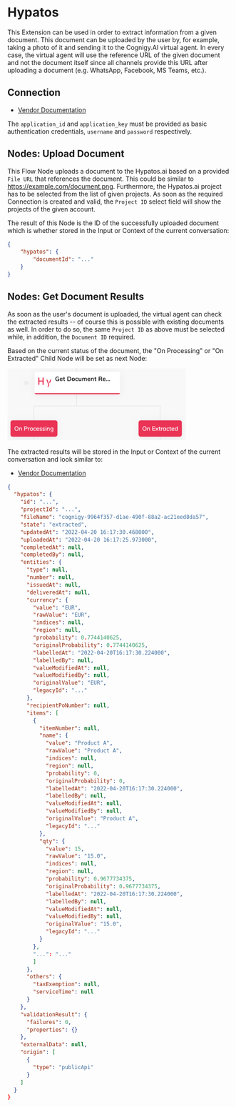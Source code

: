 ﻿# Hypatos

This Extension can be used in order to extract information from a given document. This document can be uploaded by the user by, for example, taking a photo of it and sending it to the Cognigy.AI virtual agent. In every case, the virtual agent will use the reference URL of the given document and not the document itself since all channels provide this URL after uploading a document (e.g. WhatsApp, Facebook, MS Teams, etc.).

## Connection

- [Vendor Documentation](https://hypatos.github.io/studio-api-docs/#section/Authentication)

The `application_id` and `application_key` must be provided as basic authentication credentials, `username` and `password` respectively.

## Nodes: Upload Document

This Flow Node uploads a document to the Hypatos.ai based on a provided `File URL` that references the document. This could be similar to https://example.com/document.png. Furthermore, the Hypatos.ai project has to be selected from the list of given projects. As soon as the required Connection is created and valid, the `Project ID` select field will show the projects of the given account.

The result of this Node is the ID of the successfully uploaded document which is whether stored in the Input or Context of the current conversation:

```json
{
    "hypatos": {
        "documentId": "..."
    }
}
```

## Nodes: Get Document Results

As soon as the user's document is uploaded, the virtual agent can check the extracted results -- of course this is possible with existing documents as well. In order to do so, the same `Project ID` as above must be selected while, in addition, the `Document ID` required.

Based on the current status of the document, the "On Processing" or "On Extracted" Child Node will be set as next Node:

<img src="./docs/hypatos-get-document-results-node-example.png" width="400" />

The extracted results will be stored in the Input or Context of the current conversation and look similar to:

- [Vendor Documentation](https://hypatos.github.io/studio-api-docs/#operation/getDocumentById)

```json
{
  "hypatos": {
    "id": "...",
    "projectId": "...",
    "fileName": "cognigy-9964f357-d1ae-490f-88a2-ac21eed8da57",
    "state": "extracted",
    "updatedAt": "2022-04-20 16:17:30.468000",
    "uploadedAt": "2022-04-20 16:17:25.973000",
    "completedAt": null,
    "completedBy": null,
    "entities": {
      "type": null,
      "number": null,
      "issuedAt": null,
      "deliveredAt": null,
      "currency": {
        "value": "EUR",
        "rawValue": "EUR",
        "indices": null,
        "region": null,
        "probability": 0.7744140625,
        "originalProbability": 0.7744140625,
        "labelledAt": "2022-04-20T16:17:30.224000",
        "labelledBy": null,
        "valueModifiedAt": null,
        "valueModifiedBy": null,
        "originalValue": "EUR",
        "legacyId": "..."
      },
      "recipientPoNumber": null,
      "items": [
        {
          "itemNumber": null,
          "name": {
            "value": "Product A",
            "rawValue": "Product A",
            "indices": null,
            "region": null,
            "probability": 0,
            "originalProbability": 0,
            "labelledAt": "2022-04-20T16:17:30.224000",
            "labelledBy": null,
            "valueModifiedAt": null,
            "valueModifiedBy": null,
            "originalValue": "Product A",
            "legacyId": "..."
          },
          "qty": {
            "value": 15,
            "rawValue": "15.0",
            "indices": null,
            "region": null,
            "probability": 0.9677734375,
            "originalProbability": 0.9677734375,
            "labelledAt": "2022-04-20T16:17:30.224000",
            "labelledBy": null,
            "valueModifiedAt": null,
            "valueModifiedBy": null,
            "originalValue": "15.0",
            "legacyId": "..."
          }
        },
        "...": "..."
        ]
      },
      "others": {
        "taxExemption": null,
        "serviceTime": null
      }
    },
    "validationResult": {
      "failures": 0,
      "properties": {}
    },
    "externalData": null,
    "origin": [
      {
        "type": "publicApi"
      }
    ]
  }
}
```